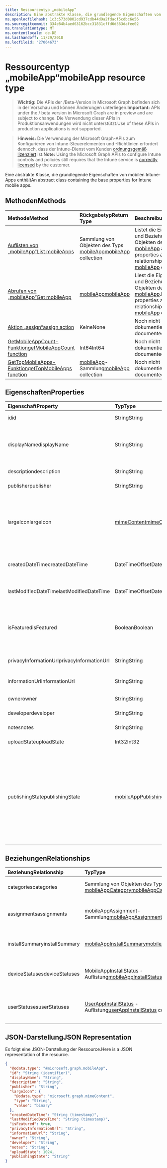 ```yaml
---
title: Ressourcentyp „mobileApp“
description: Eine abstrakte Klasse, die grundlegende Eigenschaften von mobilen Intune-Apps enthält
ms.openlocfilehash: 1c3c573d0802cd937cdb44d9a2fdacf5cdbc6e56
ms.sourcegitcommit: 334e84b4aed63162bcc31831cffd6d363dafee02
ms.translationtype: MT
ms.contentlocale: de-DE
ms.lasthandoff: 11/29/2018
ms.locfileid: "27064673"
---
```

# <a name="mobileapp-resource-type"></a><span data-ttu-id="199d9-103">Ressourcentyp „mobileApp“</span><span class="sxs-lookup"><span data-stu-id="199d9-103">mobileApp resource type</span></span>

> <span data-ttu-id="199d9-104">**Wichtig:** Die APIs der /Beta-Version in Microsoft Graph befinden sich in der Vorschau und können Änderungen unterliegen.</span><span class="sxs-lookup"><span data-stu-id="199d9-104">**Important:** APIs under the / beta version in Microsoft Graph are in preview and are subject to change.</span></span> <span data-ttu-id="199d9-105">Die Verwendung dieser APIs in Produktionsanwendungen wird nicht unterstützt.</span><span class="sxs-lookup"><span data-stu-id="199d9-105">Use of these APIs in production applications is not supported.</span></span>

> <span data-ttu-id="199d9-106">**Hinweis:** Die Verwendung der Microsoft Graph-APIs zum Konfigurieren von Intune-Steuerelementen und -Richtlinien erfordert dennoch, dass der Intune-Dienst vom Kunden [ordnungsgemäß lizenziert](https://go.microsoft.com/fwlink/?linkid=839381) ist.</span><span class="sxs-lookup"><span data-stu-id="199d9-106">**Note:** Using the Microsoft Graph APIs to configure Intune controls and policies still requires that the Intune service is [correctly licensed](https://go.microsoft.com/fwlink/?linkid=839381) by the customer.</span></span>

<span data-ttu-id="199d9-107">Eine abstrakte Klasse, die grundlegende Eigenschaften von mobilen Intune-Apps enthält</span><span class="sxs-lookup"><span data-stu-id="199d9-107">An abstract class containing the base properties for Intune mobile apps.</span></span>
## <a name="methods"></a><span data-ttu-id="199d9-108">Methoden</span><span class="sxs-lookup"><span data-stu-id="199d9-108">Methods</span></span>
|<span data-ttu-id="199d9-109">Methode</span><span class="sxs-lookup"><span data-stu-id="199d9-109">Method</span></span>|<span data-ttu-id="199d9-110">Rückgabetyp</span><span class="sxs-lookup"><span data-stu-id="199d9-110">Return Type</span></span>|<span data-ttu-id="199d9-111">Beschreibung</span><span class="sxs-lookup"><span data-stu-id="199d9-111">Description</span></span>|
|:---|:---|:---|
|[<span data-ttu-id="199d9-112">Auflisten von „mobileApp“</span><span class="sxs-lookup"><span data-stu-id="199d9-112">List mobileApps</span></span>](../api/intune-apps-mobileapp-list.md)|<span data-ttu-id="199d9-113">Sammlung von Objekten des Typs [mobileApp](../resources/intune-apps-mobileapp.md)</span><span class="sxs-lookup"><span data-stu-id="199d9-113">[mobileApp](../resources/intune-apps-mobileapp.md) collection</span></span>|<span data-ttu-id="199d9-114">Listet die Eigenschaften und Beziehungen von Objekten des Typs [mobileApp](../resources/intune-apps-mobileapp.md) auf.</span><span class="sxs-lookup"><span data-stu-id="199d9-114">List properties and relationships of the [mobileApp](../resources/intune-apps-mobileapp.md) objects.</span></span>|
|[<span data-ttu-id="199d9-115">Abrufen von „mobileApp“</span><span class="sxs-lookup"><span data-stu-id="199d9-115">Get mobileApp</span></span>](../api/intune-apps-mobileapp-get.md)|[<span data-ttu-id="199d9-116">mobileApp</span><span class="sxs-lookup"><span data-stu-id="199d9-116">mobileApp</span></span>](../resources/intune-apps-mobileapp.md)|<span data-ttu-id="199d9-117">Liest die Eigenschaften und Beziehungen von Objekten des Typs [mobileApp](../resources/intune-apps-mobileapp.md).</span><span class="sxs-lookup"><span data-stu-id="199d9-117">Read properties and relationships of the [mobileApp](../resources/intune-apps-mobileapp.md) object.</span></span>|
|[<span data-ttu-id="199d9-118">Aktion „assign“</span><span class="sxs-lookup"><span data-stu-id="199d9-118">assign action</span></span>](../api/intune-apps-mobileapp-assign.md)|<span data-ttu-id="199d9-119">Keine</span><span class="sxs-lookup"><span data-stu-id="199d9-119">None</span></span>|<span data-ttu-id="199d9-120">Noch nicht dokumentiert</span><span class="sxs-lookup"><span data-stu-id="199d9-120">Not yet documented</span></span>|
|[<span data-ttu-id="199d9-121">GetMobileAppCount-Funktion</span><span class="sxs-lookup"><span data-stu-id="199d9-121">getMobileAppCount function</span></span>](../api/intune-apps-mobileapp-getmobileappcount.md)|<span data-ttu-id="199d9-122">Int64</span><span class="sxs-lookup"><span data-stu-id="199d9-122">Int64</span></span>|<span data-ttu-id="199d9-123">Noch nicht dokumentiert</span><span class="sxs-lookup"><span data-stu-id="199d9-123">Not yet documented</span></span>|
|[<span data-ttu-id="199d9-124">GetTopMobileApps-Funktion</span><span class="sxs-lookup"><span data-stu-id="199d9-124">getTopMobileApps function</span></span>](../api/intune-apps-mobileapp-gettopmobileapps.md)|<span data-ttu-id="199d9-125">[mobileApp](../resources/intune-apps-mobileapp.md)-Sammlung</span><span class="sxs-lookup"><span data-stu-id="199d9-125">[mobileApp](../resources/intune-apps-mobileapp.md) collection</span></span>|<span data-ttu-id="199d9-126">Noch nicht dokumentiert</span><span class="sxs-lookup"><span data-stu-id="199d9-126">Not yet documented</span></span>|

## <a name="properties"></a><span data-ttu-id="199d9-127">Eigenschaften</span><span class="sxs-lookup"><span data-stu-id="199d9-127">Properties</span></span>
|<span data-ttu-id="199d9-128">Eigenschaft</span><span class="sxs-lookup"><span data-stu-id="199d9-128">Property</span></span>|<span data-ttu-id="199d9-129">Typ</span><span class="sxs-lookup"><span data-stu-id="199d9-129">Type</span></span>|<span data-ttu-id="199d9-130">Beschreibung</span><span class="sxs-lookup"><span data-stu-id="199d9-130">Description</span></span>|
|:---|:---|:---|
|<span data-ttu-id="199d9-131">id</span><span class="sxs-lookup"><span data-stu-id="199d9-131">id</span></span>|<span data-ttu-id="199d9-132">String</span><span class="sxs-lookup"><span data-stu-id="199d9-132">String</span></span>|<span data-ttu-id="199d9-133">Schlüssel der Entität</span><span class="sxs-lookup"><span data-stu-id="199d9-133">Key of the entity.</span></span>|
|<span data-ttu-id="199d9-134">displayName</span><span class="sxs-lookup"><span data-stu-id="199d9-134">displayName</span></span>|<span data-ttu-id="199d9-135">String</span><span class="sxs-lookup"><span data-stu-id="199d9-135">String</span></span>|<span data-ttu-id="199d9-136">Titel der App (vom Administrator bereitgestellt oder importiert)</span><span class="sxs-lookup"><span data-stu-id="199d9-136">The admin provided or imported title of the app.</span></span>|
|<span data-ttu-id="199d9-137">description</span><span class="sxs-lookup"><span data-stu-id="199d9-137">description</span></span>|<span data-ttu-id="199d9-138">String</span><span class="sxs-lookup"><span data-stu-id="199d9-138">String</span></span>|<span data-ttu-id="199d9-139">Beschreibung der App</span><span class="sxs-lookup"><span data-stu-id="199d9-139">The description of the app.</span></span>|
|<span data-ttu-id="199d9-140">publisher</span><span class="sxs-lookup"><span data-stu-id="199d9-140">publisher</span></span>|<span data-ttu-id="199d9-141">String</span><span class="sxs-lookup"><span data-stu-id="199d9-141">String</span></span>|<span data-ttu-id="199d9-142">Herausgeber der App</span><span class="sxs-lookup"><span data-stu-id="199d9-142">The publisher of the app.</span></span>|
|<span data-ttu-id="199d9-143">largeIcon</span><span class="sxs-lookup"><span data-stu-id="199d9-143">largeIcon</span></span>|[<span data-ttu-id="199d9-144">mimeContent</span><span class="sxs-lookup"><span data-stu-id="199d9-144">mimeContent</span></span>](../resources/intune-shared-mimecontent.md)|<span data-ttu-id="199d9-145">Das große Symbol, das in den App-Details angezeigt und für den Upload des Symbols verwendet werden soll</span><span class="sxs-lookup"><span data-stu-id="199d9-145">The large icon, to be displayed in the app details and used for upload of the icon.</span></span>|
|<span data-ttu-id="199d9-146">createdDateTime</span><span class="sxs-lookup"><span data-stu-id="199d9-146">createdDateTime</span></span>|<span data-ttu-id="199d9-147">DateTimeOffset</span><span class="sxs-lookup"><span data-stu-id="199d9-147">DateTimeOffset</span></span>|<span data-ttu-id="199d9-148">Datum und Uhrzeit der Erstellung der App</span><span class="sxs-lookup"><span data-stu-id="199d9-148">The date and time the app was created.</span></span>|
|<span data-ttu-id="199d9-149">lastModifiedDateTime</span><span class="sxs-lookup"><span data-stu-id="199d9-149">lastModifiedDateTime</span></span>|<span data-ttu-id="199d9-150">DateTimeOffset</span><span class="sxs-lookup"><span data-stu-id="199d9-150">DateTimeOffset</span></span>|<span data-ttu-id="199d9-151">Datum und Uhrzeit der letzten Änderung der App</span><span class="sxs-lookup"><span data-stu-id="199d9-151">The date and time the app was last modified.</span></span>|
|<span data-ttu-id="199d9-152">isFeatured</span><span class="sxs-lookup"><span data-stu-id="199d9-152">isFeatured</span></span>|<span data-ttu-id="199d9-153">Boolean</span><span class="sxs-lookup"><span data-stu-id="199d9-153">Boolean</span></span>|<span data-ttu-id="199d9-154">Wert, der angibt, ob die App vom Administrator als empfohlen markiert wurde</span><span class="sxs-lookup"><span data-stu-id="199d9-154">The value indicating whether the app is marked as featured by the admin.</span></span>|
|<span data-ttu-id="199d9-155">privacyInformationUrl</span><span class="sxs-lookup"><span data-stu-id="199d9-155">privacyInformationUrl</span></span>|<span data-ttu-id="199d9-156">String</span><span class="sxs-lookup"><span data-stu-id="199d9-156">String</span></span>|<span data-ttu-id="199d9-157">URL zur Datenschutzerklärung</span><span class="sxs-lookup"><span data-stu-id="199d9-157">The privacy statement Url.</span></span>|
|<span data-ttu-id="199d9-158">informationUrl</span><span class="sxs-lookup"><span data-stu-id="199d9-158">informationUrl</span></span>|<span data-ttu-id="199d9-159">String</span><span class="sxs-lookup"><span data-stu-id="199d9-159">String</span></span>|<span data-ttu-id="199d9-160">URL zur Seite mit weiteren Informationen</span><span class="sxs-lookup"><span data-stu-id="199d9-160">The more information Url.</span></span>|
|<span data-ttu-id="199d9-161">owner</span><span class="sxs-lookup"><span data-stu-id="199d9-161">owner</span></span>|<span data-ttu-id="199d9-162">String</span><span class="sxs-lookup"><span data-stu-id="199d9-162">String</span></span>|<span data-ttu-id="199d9-163">Besitzer der App</span><span class="sxs-lookup"><span data-stu-id="199d9-163">The owner of the app.</span></span>|
|<span data-ttu-id="199d9-164">developer</span><span class="sxs-lookup"><span data-stu-id="199d9-164">developer</span></span>|<span data-ttu-id="199d9-165">String</span><span class="sxs-lookup"><span data-stu-id="199d9-165">String</span></span>|<span data-ttu-id="199d9-166">Entwickler der App</span><span class="sxs-lookup"><span data-stu-id="199d9-166">The developer of the app.</span></span>|
|<span data-ttu-id="199d9-167">notes</span><span class="sxs-lookup"><span data-stu-id="199d9-167">notes</span></span>|<span data-ttu-id="199d9-168">String</span><span class="sxs-lookup"><span data-stu-id="199d9-168">String</span></span>|<span data-ttu-id="199d9-169">Hinweise zur App.</span><span class="sxs-lookup"><span data-stu-id="199d9-169">Notes for the app.</span></span>|
|<span data-ttu-id="199d9-170">uploadState</span><span class="sxs-lookup"><span data-stu-id="199d9-170">uploadState</span></span>|<span data-ttu-id="199d9-171">Int32</span><span class="sxs-lookup"><span data-stu-id="199d9-171">Int32</span></span>|<span data-ttu-id="199d9-172">Der Upload-Zustand.</span><span class="sxs-lookup"><span data-stu-id="199d9-172">The upload state.</span></span>|
|<span data-ttu-id="199d9-173">publishingState</span><span class="sxs-lookup"><span data-stu-id="199d9-173">publishingState</span></span>|[<span data-ttu-id="199d9-174">mobileAppPublishingState</span><span class="sxs-lookup"><span data-stu-id="199d9-174">mobileAppPublishingState</span></span>](../resources/intune-apps-mobileapppublishingstate.md)|<span data-ttu-id="199d9-175">Der Veröffentlichungsstatus der App.</span><span class="sxs-lookup"><span data-stu-id="199d9-175">The publishing state for the app.</span></span> <span data-ttu-id="199d9-176">Eine App kann erst zugewiesen werden, wenn sie veröffentlicht wurde.</span><span class="sxs-lookup"><span data-stu-id="199d9-176">The app cannot be assigned unless the app is published.</span></span> <span data-ttu-id="199d9-177">Mögliche Werte sind: `notPublished`, `processing` und `published`.</span><span class="sxs-lookup"><span data-stu-id="199d9-177">Possible values are: `notPublished`, `processing`, `published`.</span></span>|

## <a name="relationships"></a><span data-ttu-id="199d9-178">Beziehungen</span><span class="sxs-lookup"><span data-stu-id="199d9-178">Relationships</span></span>
|<span data-ttu-id="199d9-179">Beziehung</span><span class="sxs-lookup"><span data-stu-id="199d9-179">Relationship</span></span>|<span data-ttu-id="199d9-180">Typ</span><span class="sxs-lookup"><span data-stu-id="199d9-180">Type</span></span>|<span data-ttu-id="199d9-181">Beschreibung</span><span class="sxs-lookup"><span data-stu-id="199d9-181">Description</span></span>|
|:---|:---|:---|
|<span data-ttu-id="199d9-182">categories</span><span class="sxs-lookup"><span data-stu-id="199d9-182">categories</span></span>|<span data-ttu-id="199d9-183">Sammlung von Objekten des Typs [mobileAppCategory](../resources/intune-apps-mobileappcategory.md)</span><span class="sxs-lookup"><span data-stu-id="199d9-183">[mobileAppCategory](../resources/intune-apps-mobileappcategory.md) collection</span></span>|<span data-ttu-id="199d9-184">Liste der Kategorien, denen die App zugeordnet ist.</span><span class="sxs-lookup"><span data-stu-id="199d9-184">The list of categories for this app.</span></span>|
|<span data-ttu-id="199d9-185">assignments</span><span class="sxs-lookup"><span data-stu-id="199d9-185">assignments</span></span>|<span data-ttu-id="199d9-186">[mobileAppAssignment](../resources/intune-apps-mobileappassignment.md)-Sammlung</span><span class="sxs-lookup"><span data-stu-id="199d9-186">[mobileAppAssignment](../resources/intune-apps-mobileappassignment.md) collection</span></span>|<span data-ttu-id="199d9-187">Die Liste von Gruppenzuweisungen für diese mobile App.</span><span class="sxs-lookup"><span data-stu-id="199d9-187">The list of group assignments for this mobile app.</span></span>|
|<span data-ttu-id="199d9-188">installSummary</span><span class="sxs-lookup"><span data-stu-id="199d9-188">installSummary</span></span>|[<span data-ttu-id="199d9-189">mobileAppInstallSummary</span><span class="sxs-lookup"><span data-stu-id="199d9-189">mobileAppInstallSummary</span></span>](../resources/intune-apps-mobileappinstallsummary.md)|<span data-ttu-id="199d9-190">Die Installationszusammenfassung für die mobile App.</span><span class="sxs-lookup"><span data-stu-id="199d9-190">Mobile App Install Summary.</span></span>|
|<span data-ttu-id="199d9-191">deviceStatuses</span><span class="sxs-lookup"><span data-stu-id="199d9-191">deviceStatuses</span></span>|<span data-ttu-id="199d9-192">[MobileAppInstallStatus](../resources/intune-apps-mobileappinstallstatus.md) -Auflistung</span><span class="sxs-lookup"><span data-stu-id="199d9-192">[mobileAppInstallStatus](../resources/intune-apps-mobileappinstallstatus.md) collection</span></span>|<span data-ttu-id="199d9-193">Die Liste der Installationsstatus für diese mobile app.</span><span class="sxs-lookup"><span data-stu-id="199d9-193">The list of installation states for this mobile app.</span></span>|
|<span data-ttu-id="199d9-194">userStatuses</span><span class="sxs-lookup"><span data-stu-id="199d9-194">userStatuses</span></span>|<span data-ttu-id="199d9-195">[UserAppInstallStatus](../resources/intune-apps-userappinstallstatus.md) -Auflistung</span><span class="sxs-lookup"><span data-stu-id="199d9-195">[userAppInstallStatus](../resources/intune-apps-userappinstallstatus.md) collection</span></span>|<span data-ttu-id="199d9-196">Die Liste der Installationsstatus für diese mobile app.</span><span class="sxs-lookup"><span data-stu-id="199d9-196">The list of installation states for this mobile app.</span></span>|

## <a name="json-representation"></a><span data-ttu-id="199d9-197">JSON-Darstellung</span><span class="sxs-lookup"><span data-stu-id="199d9-197">JSON Representation</span></span>
<span data-ttu-id="199d9-198">Es folgt eine JSON-Darstellung der Ressource.</span><span class="sxs-lookup"><span data-stu-id="199d9-198">Here is a JSON representation of the resource.</span></span>
<!-- {
  "blockType": "resource",
  "keyProperty": "id",
  "@odata.type": "microsoft.graph.mobileApp"
}
-->
``` json
{
  "@odata.type": "#microsoft.graph.mobileApp",
  "id": "String (identifier)",
  "displayName": "String",
  "description": "String",
  "publisher": "String",
  "largeIcon": {
    "@odata.type": "microsoft.graph.mimeContent",
    "type": "String",
    "value": "binary"
  },
  "createdDateTime": "String (timestamp)",
  "lastModifiedDateTime": "String (timestamp)",
  "isFeatured": true,
  "privacyInformationUrl": "String",
  "informationUrl": "String",
  "owner": "String",
  "developer": "String",
  "notes": "String",
  "uploadState": 1024,
  "publishingState": "String"
}
```





